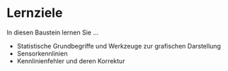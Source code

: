 # Lernziele
In diesen Baustein lernen Sie ...


- Statistische Grundbegriffe und Werkzeuge zur grafischen Darstellung
- Sensorkennlinien
- Kennlinienfehler und deren Korrektur